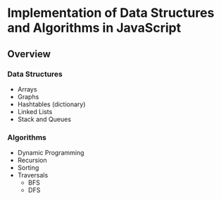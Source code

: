 # Implementation of Data Structures and Algorithms in JavaScript

## Overview 

### Data Structures 

- Arrays
- Graphs
- Hashtables (dictionary)
- Linked Lists
- Stack and Queues

### Algorithms 

- Dynamic Programming
- Recursion
- Sorting
- Traversals
  - BFS
  - DFS
